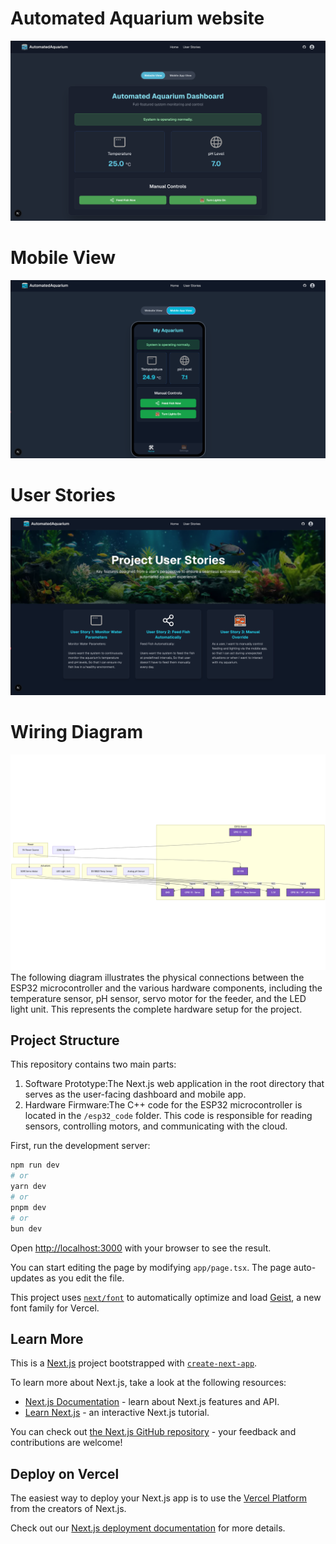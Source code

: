 # Automated Aquarium website

![AutomatedAquariumWebsite](graphics/dashboard.png)

# Mobile View
![Mobile View](graphics/mobileview.png)

# User Stories
![User Stories](graphics/userstory.png)

# Wiring Diagram
![Wiring Diagram](graphics/Wiringdiagram.png)
The following diagram illustrates the physical connections between the ESP32 microcontroller and the various hardware components, including the temperature sensor, pH sensor, servo motor for the feeder, and the LED light unit. This represents the complete hardware setup for the project.
## Project Structure

This repository contains two main parts:

1.  Software Prototype:The Next.js web application in the root directory that serves as the user-facing dashboard and mobile app.
2.  Hardware Firmware:The C++ code for the ESP32 microcontroller is located in the `/esp32_code` folder. This code is responsible for reading sensors, controlling motors, and communicating with the cloud.

First, run the development server:

```bash
npm run dev
# or
yarn dev
# or
pnpm dev
# or
bun dev
```

Open [http://localhost:3000](http://localhost:3000) with your browser to see the result.

You can start editing the page by modifying `app/page.tsx`. The page auto-updates as you edit the file.

This project uses [`next/font`](https://nextjs.org/docs/app/building-your-application/optimizing/fonts) to automatically optimize and load [Geist](https://vercel.com/font), a new font family for Vercel.



## Learn More

This is a [Next.js](https://nextjs.org) project bootstrapped with [`create-next-app`](https://nextjs.org/docs/app/api-reference/cli/create-next-app).

To learn more about Next.js, take a look at the following resources:

- [Next.js Documentation](https://nextjs.org/docs) - learn about Next.js features and API.
- [Learn Next.js](https://nextjs.org/learn) - an interactive Next.js tutorial.

You can check out [the Next.js GitHub repository](https://github.com/vercel/next.js) - your feedback and contributions are welcome!

## Deploy on Vercel

The easiest way to deploy your Next.js app is to use the [Vercel Platform](https://vercel.com/new?utm_medium=default-template&filter=next.js&utm_source=create-next-app&utm_campaign=create-next-app-readme) from the creators of Next.js.

Check out our [Next.js deployment documentation](https://nextjs.org/docs/app/building-your-application/deploying) for more details.
